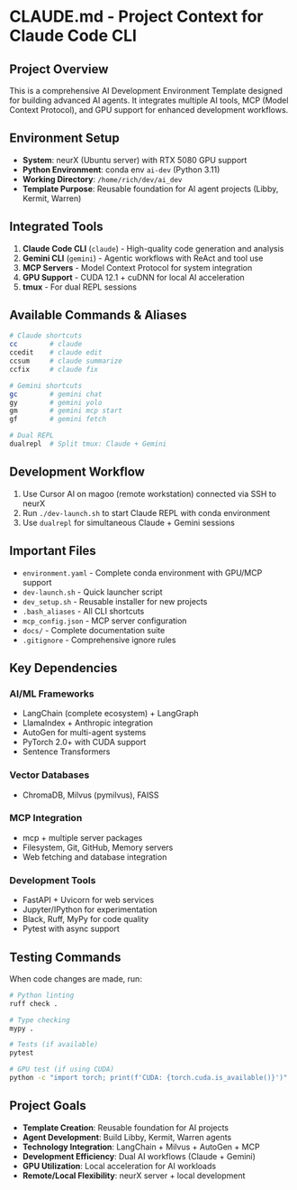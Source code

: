 # CLAUDE.md - Project Context for Claude Code CLI

## Project Overview
This is a comprehensive AI Development Environment Template designed for building advanced AI agents. It integrates multiple AI tools, MCP (Model Context Protocol), and GPU support for enhanced development workflows.

## Environment Setup
- **System**: neurX (Ubuntu server) with RTX 5080 GPU support
- **Python Environment**: conda env `ai-dev` (Python 3.11)
- **Working Directory**: `/home/rich/dev/ai_dev`
- **Template Purpose**: Reusable foundation for AI agent projects (Libby, Kermit, Warren)

## Integrated Tools
1. **Claude Code CLI** (`claude`) - High-quality code generation and analysis
2. **Gemini CLI** (`gemini`) - Agentic workflows with ReAct and tool use
3. **MCP Servers** - Model Context Protocol for system integration
4. **GPU Support** - CUDA 12.1 + cuDNN for local AI acceleration
5. **tmux** - For dual REPL sessions

## Available Commands & Aliases
```bash
# Claude shortcuts
cc        # claude
ccedit    # claude edit
ccsum     # claude summarize
ccfix     # claude fix

# Gemini shortcuts  
gc        # gemini chat
gy        # gemini yolo
gm        # gemini mcp start
gf        # gemini fetch

# Dual REPL
dualrepl  # Split tmux: Claude + Gemini
```

## Development Workflow
1. Use Cursor AI on magoo (remote workstation) connected via SSH to neurX
2. Run `./dev-launch.sh` to start Claude REPL with conda environment
3. Use `dualrepl` for simultaneous Claude + Gemini sessions

## Important Files
- `environment.yaml` - Complete conda environment with GPU/MCP support
- `dev-launch.sh` - Quick launcher script
- `dev_setup.sh` - Reusable installer for new projects
- `.bash_aliases` - All CLI shortcuts
- `mcp_config.json` - MCP server configuration
- `docs/` - Complete documentation suite
- `.gitignore` - Comprehensive ignore rules

## Key Dependencies
### AI/ML Frameworks
- LangChain (complete ecosystem) + LangGraph
- LlamaIndex + Anthropic integration
- AutoGen for multi-agent systems
- PyTorch 2.0+ with CUDA support
- Sentence Transformers

### Vector Databases
- ChromaDB, Milvus (pymilvus), FAISS

### MCP Integration
- mcp + multiple server packages
- Filesystem, Git, GitHub, Memory servers
- Web fetching and database integration

### Development Tools
- FastAPI + Uvicorn for web services
- Jupyter/IPython for experimentation
- Black, Ruff, MyPy for code quality
- Pytest with async support

## Testing Commands
When code changes are made, run:
```bash
# Python linting
ruff check .

# Type checking  
mypy .

# Tests (if available)
pytest

# GPU test (if using CUDA)
python -c "import torch; print(f'CUDA: {torch.cuda.is_available()}')"
```

## Project Goals
- **Template Creation**: Reusable foundation for AI projects
- **Agent Development**: Build Libby, Kermit, Warren agents
- **Technology Integration**: LangChain + Milvus + AutoGen + MCP
- **Development Efficiency**: Dual AI workflows (Claude + Gemini)
- **GPU Utilization**: Local acceleration for AI workloads
- **Remote/Local Flexibility**: neurX server + local development